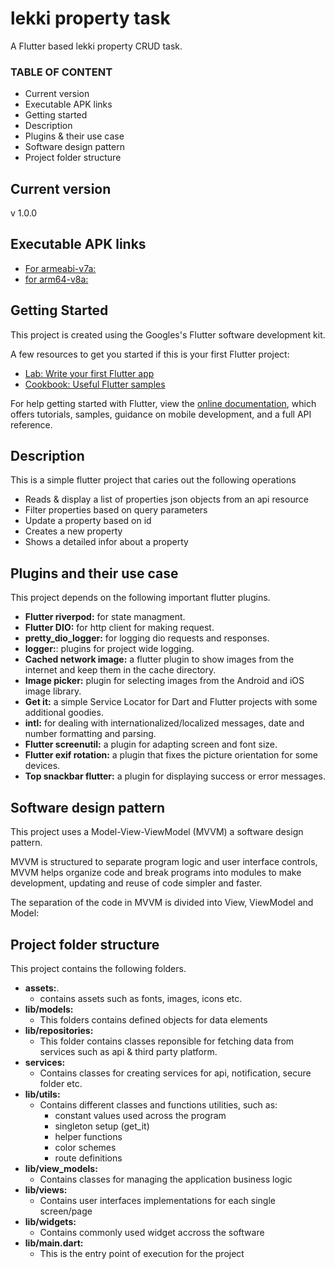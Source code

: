 # lekki property task

A Flutter based lekki property CRUD task.

###  TABLE OF CONTENT
- Current version
- Executable APK links
- Getting started
- Description
- Plugins & their use case
- Software design pattern
- Project folder structure

## Current version
v 1.0.0

## Executable APK links
- [For armeabi-v7a:](https://drive.google.com/file/d/1Ew3XRBeB402MTq9WuIrCWMrkmW6lQLIb/view?usp=sharing)
- [for arm64-v8a:](https://drive.google.com/file/d/1IF7pP6eINSaJbZEm1zoO1YiOf_hVS8b9/view?usp=sharing)

## Getting Started

This project is created using the Googles's Flutter software development kit.

A few resources to get you started if this is your first Flutter project:

- [Lab: Write your first Flutter app](https://flutter.dev/docs/get-started/codelab)
- [Cookbook: Useful Flutter samples](https://flutter.dev/docs/cookbook)

For help getting started with Flutter, view the
[online documentation](https://flutter.dev/docs), which offers tutorials,
samples, guidance on mobile development, and a full API reference.

## Description
This is a simple flutter project that caries out the following operations


- Reads & display a list of properties json objects from an api resource
- Filter properties based on query parameters
- Update a property based on id
- Creates a new property
- Shows a detailed infor about a property

## Plugins and their use case

This project depends on the following important flutter plugins.
- **Flutter riverpod:** for state managment.
- **Flutter DIO:** for http client for making request.
- **pretty_dio_logger:** for logging dio requests and responses.
- **logger:**: plugins for project wide logging.
- **Cached network image:** a flutter plugin to show images from the internet and keep them in the cache directory.
- **Image picker:** plugin for selecting images from the Android and iOS image library.
- **Get it:** a simple Service Locator for Dart and Flutter projects with some additional goodies.
- **intl:** for dealing with internationalized/localized messages, date and number formatting and parsing.
- **Flutter screenutil:** a plugin for adapting screen and font size.
- **Flutter exif rotation:** a plugin that fixes the picture orientation for some devices.
- **Top snackbar flutter:** a plugin for displaying success or error messages.

## Software design pattern

This project uses a Model-View-ViewModel (MVVM) a software design pattern.

MVVM is structured to separate program logic and user interface controls, MVVM helps organize code and break programs into modules to make development, updating and reuse of code simpler and faster. 

The separation of the code in MVVM is divided into View, ViewModel and Model:


## Project folder structure

This project contains the following folders.

- **assets:**.
    - contains assets such as fonts, images, icons etc.
- **lib/models:**
    - This folders contains defined objects for data elements
- **lib/repositories:** 
    - This folder contains classes reponsible for fetching data from services such as api & third party platform.
- **services:** 
    - Contains classes for creating services for api, notification, secure folder etc.
- **lib/utils:** 
    - Contains different classes and functions utilities, such as:
        - constant values used across the program
        - singleton setup (get_it)
        - helper functions
        - color schemes
        - route definitions
- **lib/view_models:** 
    - Contains classes for managing the application business logic
- **lib/views:** 
    - Contains user interfaces implementations for each single screen/page
- **lib/widgets:** 
    - Contains commonly used widget accross the software 
- **lib/main.dart:** 
    - This is the entry point of execution for the project
